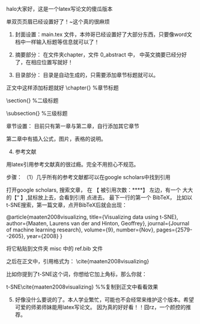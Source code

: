halo大家好，这是一个latex写论文的傻瓜版本

单双页页眉已经设置好了！~这个真的很麻烦


1. 封面设置：main.tex 文件，本帅哥已经设置好了大部分东西，只要像word文档中一样输入标题等信息就可以了！

2. 摘要部分： 在文件夹chapter，文件 0_abstract 中， 中英文摘要已经分好了，在相应位置写就好！

3. 目录部分： 目录是自动生成的，只需要添加章节标题就可以。

正文中这样添加标题就好
\chapter{}   %章节标题

\section{}   %二级标题

\subsection{}  %三级标题

章节设置： 目前只有第一章与第二章，自行添加其它章节

第二章中有插入公式，图片，表格的说明。

4. 参考文献

用latex引用参考文献真的很过瘾。完全不用担心不规范。

步骤： （1）几乎所有的参考文献都可以在google scholars中找到引用

打开google scholars, 搜索文章， 在 【 被引用次数：****】 左边，有一个 大大的【“ 】,鼠标放上去，会看到引用
点进去。 最下一行的第一个 BibTeX， 比如以t-SNE搜索，第一篇文章，点开BibTeX后就会出现：

@article{maaten2008visualizing,
  title={Visualizing data using t-SNE},
  author={Maaten, Laurens van der and Hinton, Geoffrey},
  journal={Journal of machine learning research},
  volume={9},
  number={Nov},
  pages={2579--2605},
  year={2008}
}

将它粘贴到文件夹 misc 中的 ref.bib 文件

之后在正文中，引用格式为： \cite{maaten2008visualizing}

比如你提到了t-SNE这个词，你想给它加上角标，那么你就：


t-SNE\cite{maaten2008visualizing}     %%复制到正文中看看效果


5. 好像没什么要说的了。本人学业繁忙，可能也不会经常来维护这个版本。希望可爱的师弟师妹能用latex写论文。
因为真的好好看！！囧rz，一个颜控的推荐。

